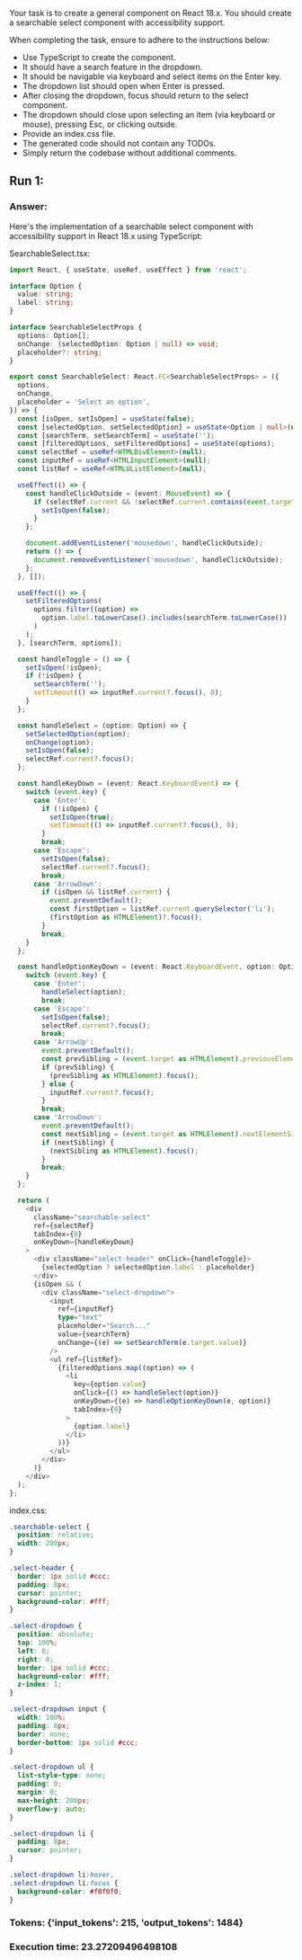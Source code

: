 Your task is to create a general component on React 18.x.
You should create a searchable select component with accessibility support.

When completing the task, ensure to adhere to the instructions below:
- Use TypeScript to create the component.
- It should have a search feature in the dropdown.
- It should be navigable via keyboard and select items on the Enter key.
- The dropdown list should open when Enter is pressed.
- After closing the dropdown, focus should return to the select component.
- The dropdown should close upon selecting an item (via keyboard or mouse), pressing Esc, or clicking outside.
- Provide an index.css file.
- The generated code should not contain any TODOs.
- Simply return the codebase without additional comments.

## Run 1:
### Answer:
Here's the implementation of a searchable select component with accessibility support in React 18.x using TypeScript:

SearchableSelect.tsx:

```typescript
import React, { useState, useRef, useEffect } from 'react';

interface Option {
  value: string;
  label: string;
}

interface SearchableSelectProps {
  options: Option[];
  onChange: (selectedOption: Option | null) => void;
  placeholder?: string;
}

export const SearchableSelect: React.FC<SearchableSelectProps> = ({
  options,
  onChange,
  placeholder = 'Select an option',
}) => {
  const [isOpen, setIsOpen] = useState(false);
  const [selectedOption, setSelectedOption] = useState<Option | null>(null);
  const [searchTerm, setSearchTerm] = useState('');
  const [filteredOptions, setFilteredOptions] = useState(options);
  const selectRef = useRef<HTMLDivElement>(null);
  const inputRef = useRef<HTMLInputElement>(null);
  const listRef = useRef<HTMLUListElement>(null);

  useEffect(() => {
    const handleClickOutside = (event: MouseEvent) => {
      if (selectRef.current && !selectRef.current.contains(event.target as Node)) {
        setIsOpen(false);
      }
    };

    document.addEventListener('mousedown', handleClickOutside);
    return () => {
      document.removeEventListener('mousedown', handleClickOutside);
    };
  }, []);

  useEffect(() => {
    setFilteredOptions(
      options.filter((option) =>
        option.label.toLowerCase().includes(searchTerm.toLowerCase())
      )
    );
  }, [searchTerm, options]);

  const handleToggle = () => {
    setIsOpen(!isOpen);
    if (!isOpen) {
      setSearchTerm('');
      setTimeout(() => inputRef.current?.focus(), 0);
    }
  };

  const handleSelect = (option: Option) => {
    setSelectedOption(option);
    onChange(option);
    setIsOpen(false);
    selectRef.current?.focus();
  };

  const handleKeyDown = (event: React.KeyboardEvent) => {
    switch (event.key) {
      case 'Enter':
        if (!isOpen) {
          setIsOpen(true);
          setTimeout(() => inputRef.current?.focus(), 0);
        }
        break;
      case 'Escape':
        setIsOpen(false);
        selectRef.current?.focus();
        break;
      case 'ArrowDown':
        if (isOpen && listRef.current) {
          event.preventDefault();
          const firstOption = listRef.current.querySelector('li');
          (firstOption as HTMLElement)?.focus();
        }
        break;
    }
  };

  const handleOptionKeyDown = (event: React.KeyboardEvent, option: Option) => {
    switch (event.key) {
      case 'Enter':
        handleSelect(option);
        break;
      case 'Escape':
        setIsOpen(false);
        selectRef.current?.focus();
        break;
      case 'ArrowUp':
        event.preventDefault();
        const prevSibling = (event.target as HTMLElement).previousElementSibling;
        if (prevSibling) {
          (prevSibling as HTMLElement).focus();
        } else {
          inputRef.current?.focus();
        }
        break;
      case 'ArrowDown':
        event.preventDefault();
        const nextSibling = (event.target as HTMLElement).nextElementSibling;
        if (nextSibling) {
          (nextSibling as HTMLElement).focus();
        }
        break;
    }
  };

  return (
    <div
      className="searchable-select"
      ref={selectRef}
      tabIndex={0}
      onKeyDown={handleKeyDown}
    >
      <div className="select-header" onClick={handleToggle}>
        {selectedOption ? selectedOption.label : placeholder}
      </div>
      {isOpen && (
        <div className="select-dropdown">
          <input
            ref={inputRef}
            type="text"
            placeholder="Search..."
            value={searchTerm}
            onChange={(e) => setSearchTerm(e.target.value)}
          />
          <ul ref={listRef}>
            {filteredOptions.map((option) => (
              <li
                key={option.value}
                onClick={() => handleSelect(option)}
                onKeyDown={(e) => handleOptionKeyDown(e, option)}
                tabIndex={0}
              >
                {option.label}
              </li>
            ))}
          </ul>
        </div>
      )}
    </div>
  );
};
```

index.css:

```css
.searchable-select {
  position: relative;
  width: 200px;
}

.select-header {
  border: 1px solid #ccc;
  padding: 8px;
  cursor: pointer;
  background-color: #fff;
}

.select-dropdown {
  position: absolute;
  top: 100%;
  left: 0;
  right: 0;
  border: 1px solid #ccc;
  background-color: #fff;
  z-index: 1;
}

.select-dropdown input {
  width: 100%;
  padding: 8px;
  border: none;
  border-bottom: 1px solid #ccc;
}

.select-dropdown ul {
  list-style-type: none;
  padding: 0;
  margin: 0;
  max-height: 200px;
  overflow-y: auto;
}

.select-dropdown li {
  padding: 8px;
  cursor: pointer;
}

.select-dropdown li:hover,
.select-dropdown li:focus {
  background-color: #f0f0f0;
}
```

### Tokens: {'input_tokens': 215, 'output_tokens': 1484}
### Execution time: 23.27209496498108
